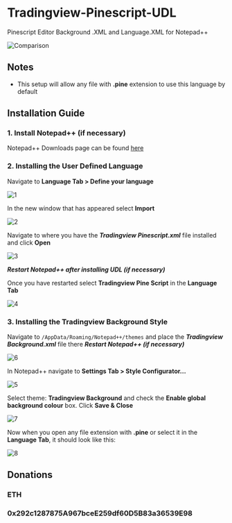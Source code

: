 # Tradingview-Pinescript-UDL
Pinescript Editor Background .XML and Language.XML for Notepad++

![Comparison](https://user-images.githubusercontent.com/38841927/66927802-5bbd4700-f028-11e9-8c7b-b56633dd2c3b.png)

## Notes

- This setup will allow any file with **.pine** extension to use this language by default

## Installation Guide
### 1. Install Notepad++ (if necessary)
Notepad++ Downloads page can be found [here](https://notepad-plus-plus.org/downloads/)

### 2. Installing the User Defined Language
Navigate to **Language Tab > Define your language**

![1](https://user-images.githubusercontent.com/38841927/66919599-87850080-f019-11e9-8445-2728dca9e22c.JPG)

In the new window that has appeared select **Import**

![2](https://user-images.githubusercontent.com/38841927/66919600-87850080-f019-11e9-90ac-1cb19a138902.JPG)

Navigate to where you have the ***Tradingview Pinescript.xml*** file installed and click **Open**

![3](https://user-images.githubusercontent.com/38841927/66919601-87850080-f019-11e9-8c97-f12ad3252d55.JPG)

***Restart Notepad++ after installing UDL (if necessary)***

Once you have restarted select **Tradingview Pine Script** in the **Language Tab**

![4](https://user-images.githubusercontent.com/38841927/66919602-881d9700-f019-11e9-964c-14925dba8b27.JPG)

### 3. Installing the Tradingview Background Style
Navigate to ```/AppData/Roaming/Notepad++/themes``` and place the ***Tradingview Background.xml*** file there
***Restart Notepad++ (if necessary)***

![6](https://user-images.githubusercontent.com/38841927/66919604-881d9700-f019-11e9-8cf5-fc0e57278f5d.JPG)

In Notepad++ navigate to **Settings Tab > Style Configurator...**

![5](https://user-images.githubusercontent.com/38841927/66919603-881d9700-f019-11e9-86b3-7366ee2d6191.JPG)

Select theme: **Tradingview Background** and check the **Enable global background colour** box.
Click **Save & Close**

![7](https://user-images.githubusercontent.com/38841927/66919605-881d9700-f019-11e9-8920-f3c319ad8650.JPG)

Now when you open any file extension with **.pine** or select it in the **Language Tab**, it should look like this:

![8](https://user-images.githubusercontent.com/38841927/66919606-881d9700-f019-11e9-9890-a8e9394e57d5.JPG)

## Donations
### ETH
### 0x292c1287875A967bceE259df60D5B83a36539E98
